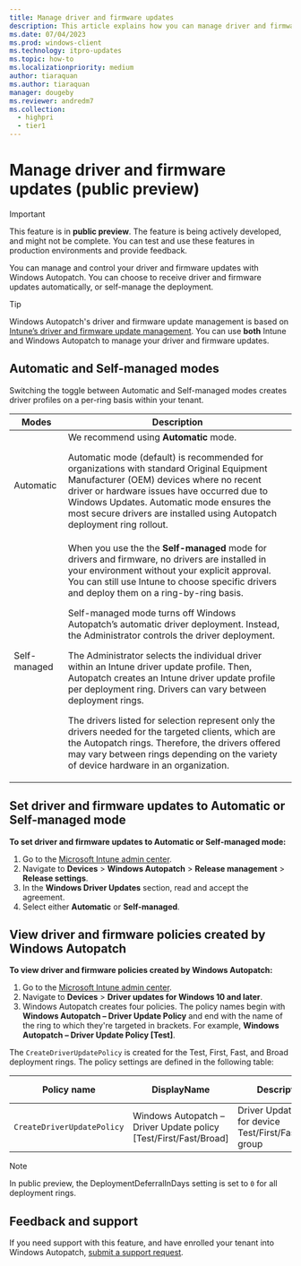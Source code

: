 ```yaml
---
title: Manage driver and firmware updates
description: This article explains how you can manage driver and firmware updates with Windows Autopatch
ms.date: 07/04/2023 
ms.prod: windows-client
ms.technology: itpro-updates
ms.topic: how-to
ms.localizationpriority: medium
author: tiaraquan
ms.author: tiaraquan
manager: dougeby
ms.reviewer: andredm7
ms.collection:
  - highpri
  - tier1
---
```


# Manage driver and firmware updates (public preview)

> [!IMPORTANT]
> This feature is in **public preview**. The feature is being actively developed, and might not be complete. You can test and use these features in production environments and provide feedback.

You can manage and control your driver and firmware updates with Windows Autopatch. You can choose to receive driver and firmware updates automatically, or self-manage the deployment.

> [!TIP]
> Windows Autopatch's driver and firmware update management is based on [Intune’s driver and firmware update management](/mem/intune/protect/windows-driver-updates-overview). You can use **both** Intune and Windows Autopatch to manage your driver and firmware updates.

## Automatic and Self-managed modes

Switching the toggle between Automatic and Self-managed modes creates driver profiles on a per-ring basis within your tenant.

| Modes | Description |
| ----- | -----|
| Automatic | We recommend using **Automatic** mode.<p>Automatic mode (default) is recommended for organizations with standard Original Equipment Manufacturer (OEM) devices where no recent driver or hardware issues have occurred due to Windows Updates. Automatic mode ensures the most secure drivers are installed using Autopatch deployment ring rollout.</p> |
| Self-managed | When you use the the **Self-managed** mode for drivers and firmware, no drivers are installed in your environment without your explicit approval. You can still use Intune to choose specific drivers and deploy them on a ring-by-ring basis.<p>Self-managed mode turns off Windows Autopatch’s automatic driver deployment. Instead, the Administrator controls the driver deployment.<p>The Administrator selects the individual driver within an Intune driver update profile. Then, Autopatch creates an Intune driver update profile per deployment ring. Drivers can vary between deployment rings.</p><p>The drivers listed for selection represent only the drivers needed for the targeted clients, which are the Autopatch rings. Therefore, the drivers offered may vary between rings depending on the variety of device hardware in an organization.</p> |

## Set driver and firmware updates to Automatic or Self-managed mode

**To set driver and firmware updates to Automatic or Self-managed mode:**

1. Go to the [Microsoft Intune admin center](https://go.microsoft.com/fwlink/?linkid=2109431).
1. Navigate to **Devices** > **Windows Autopatch** > **Release management** > **Release settings**.
1. In the **Windows Driver Updates** section, read and accept the agreement.
1. Select either **Automatic** or **Self-managed**.

## View driver and firmware policies created by Windows Autopatch

**To view driver and firmware policies created by Windows Autopatch:**

1. Go to the [Microsoft Intune admin center](https://go.microsoft.com/fwlink/?linkid=2109431).
1. Navigate to **Devices** > **Driver updates for Windows 10 and later**.
1. Windows Autopatch creates four policies. The policy names begin with **Windows Autopatch – Driver Update Policy** and end with the name of the ring to which they're targeted in brackets. For example, **Windows Autopatch – Driver Update Policy [Test]**.

The `CreateDriverUpdatePolicy` is created for the Test, First, Fast, and Broad deployment rings. The policy settings are defined in the following table:

| Policy name | DisplayName | Description | Approval Type | DeploymentDeferralInDays |
| ----- | ----- | ----- | ----- | ----- |
| `CreateDriverUpdatePolicy` | Windows Autopatch – Driver Update policy [Test/First/Fast/Broad] | Driver Update Policy for device Test/First/Fast/Broad group | Automatic | `0` |

> [!NOTE]
> In public preview, the DeploymentDeferralInDays setting is set to `0` for all deployment rings.

## Feedback and support

If you need support with this feature, and have enrolled your tenant into Windows Autopatch, [submit a support request](../operate/windows-autopatch-support-request.md).
